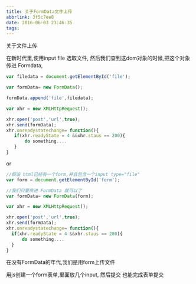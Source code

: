 ```yaml
---
title: 关于FormData文件上传
abbrlink: 3f5c7ee8
date: 2016-06-03 23:46:35
tags:
---
```

关于文件上传

在新时代里,使用input file 选取文件,
然后我们查到这dom对象的时候,把这个对象传进 Formdata,
 ```javascript
 var filedata = document.getElementById('file');

 var formData= new FormData();

 formData.append('file',filedata);

 var xhr = new XMLHttpRequest();

 xhr.open('post','url',true);
 xhr.send(formData);
 xhr.onreadystatechange= function(){
    if(xhr.readyState = 4 &&xhr.staus == 200){
        do something....
    }
 }
 ```
<!-- more -->
 or

  ```javascript
  //假设 html已经有一个form,并且包含一个input type="file"
 var form = document.getElementById('form');

 //我们只要传进 FormData 就可以了
 var formData= new FormData(form);

 var xhr = new XMLHttpRequest();

 xhr.open('post','url',true);
 xhr.send(formData);
 xhr.onreadystatechange= function(){
    if(xhr.readyState = 4 &&xhr.staus == 200){
        do something....
    }
 }
 ```


在没有FormData的年代,我们是用form上传文件

用js创建一个form表单,里面放几个input,
然后提交 也能完成表单提交
